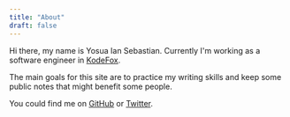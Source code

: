 ```yaml
---
title: "About"
draft: false
---
```


Hi there, my name is Yosua Ian Sebastian.
Currently I'm working as a software engineer in [KodeFox](https://kodefox.com/).

The main goals for this site are to practice my writing skills and keep some public notes that might benefit some people.

You could find me on [GitHub](https://github.com/darcien) or [Twitter](https://twitter.com/darcien_).
